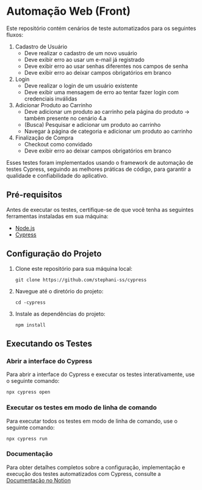 # Automação Web (Front)

Este repositório contém cenários de teste automatizados para os seguintes fluxos:

1. Cadastro de Usuário 
   - Deve realizar o cadastro de um novo usuário
   - Deve exibir erro ao usar um e-mail já registrado
   - Deve exibir erro ao usar senhas diferentes nos campos de senha
   - Deve exibir erro ao deixar campos obrigatórios em branco
2. Login
   - Deve realizar o login de um usuário existente
   - Deve exibir uma mensagem de erro ao tentar fazer login com credenciais inválidas
4. Adicionar Produto ao Carrinho
   - Deve adicionar um produto ao carrinho pela página do produto → também presente no cenário 4.a
   - (Busca) Pesquisar e adicionar um produto ao carrinho
   - Navegar à página de categoria e adicionar um produto ao carrinho
5. Finalização de Compra
   - Checkout como convidado
   - Deve exibir erro ao deixar campos obrigatórios em branco

Esses testes foram implementados usando o framework de automação de testes Cypress, seguindo as melhores práticas de código, para garantir a qualidade e confiabilidade do aplicativo.

## Pré-requisitos

Antes de executar os testes, certifique-se de que você tenha as seguintes ferramentas instaladas em sua máquina:

- [Node.js](https://nodejs.org/)
- [Cypress](https://docs.cypress.io/guides/getting-started/installing-cypress)

## Configuração do Projeto

1. Clone este repositório para sua máquina local:

   ```shell
   git clone https://github.com/stephani-ss/cypress

2. Navegue até o diretório do projeto:

   ```shell
   cd -cypress

3. Instale as dependências do projeto:

   ```shell
   npm install

## Executando os Testes

### Abrir a interface do Cypress
Para abrir a interface do Cypress e executar os testes interativamente, use o seguinte comando:

   ```shell
   npx cypress open
   ```

### Executar os testes em modo de linha de comando
Para executar todos os testes em modo de linha de comando, use o seguinte comando:
   ```shell
   npx cypress run
   ```

### Documentação
Para obter detalhes completos sobre a configuração, implementação e execução dos testes automatizados com Cypress, consulte a [Documentação no Notion](https://www.notion.so/Automa-o-Web-Front-faa157ba662245d2980b5708f74d214d)


